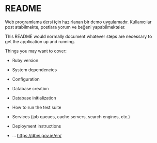 # README
Web programlama dersi için hazırlanan bir demo uygulamadır. Kullanıcılar post atabilmekte, postlara yorum ve beğeni yapabilmekteler.

This README would normally document whatever steps are necessary to get the
application up and running.

Things you may want to cover:

* Ruby version

* System dependencies

* Configuration

* Database creation

* Database initialization

* How to run the test suite

* Services (job queues, cache servers, search engines, etc.)

* Deployment instructions

* ...
https://dbei.gov.ie/en/

